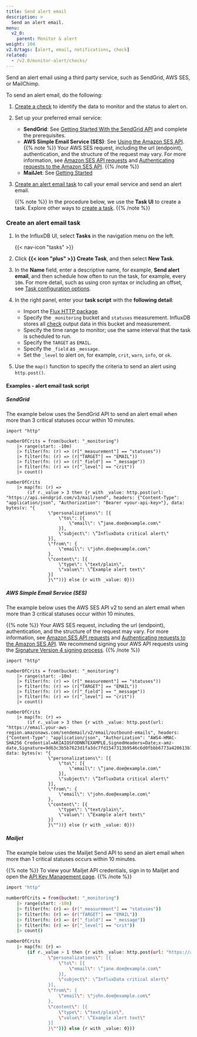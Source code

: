 ```yaml
---
title: Send alert email
description: >
  Send an alert email.
menu:
  v2_0:
    parent: Monitor & alert
weight: 104
v2.0/tags: [alert, email, notifications, check]
related:
  - /v2.0/monitor-alert/checks/
---
```


Send an alert email using a third party service, such as SendGrid, AWS SES, or MailChimp.

To send an alert email, do the following:

1. [Create a check](/v2.0/monitor-alert/checks/create/#create-a-check-in-the-influxdb-ui) to identify the data to monitor and the status to alert on.
2. Set up your preferred email service:
   - **SendGrid**: See [Getting Started With the SendGrid API](https://sendgrid.com/docs/API_Reference/api_getting_started.html) and complete the prerequisites.
   - **AWS Simple Email Service (SES)**: See [Using the Amazon SES API](https://docs.aws.amazon.com/ses/latest/DeveloperGuide/send-email.html). {{% note %}} Your AWS SES request, including the url (endpoint), authentication, and the structure of the request may vary. For more information, see [Amazon SES API requests](https://docs.aws.amazon.com/ses/latest/DeveloperGuide/using-ses-api-requests.html) and [Authenticating requests to the Amazon SES API](https://docs.aws.amazon.com/ses/latest/DeveloperGuide/using-ses-api-authentication.html).
{{% /note %}}
   - **MailJet**: See [Getting Started](https://dev.mailjet.com/email/guides/getting-started/)
3. [Create an alert email task](#create-an-alert-email-task) to call your email service and send an alert email.

    {{% note %}} In the procedure below, we use the **Task UI** to create a task. Explore other ways to [create a task](/v2.0/process-data/manage-tasks/create-task/).
    {{% /note %}}

### Create an alert email task

1. In the InfluxDB UI, select **Tasks** in the navigation menu on the left.

    {{< nav-icon "tasks" >}}

2. Click **{{< icon "plus" >}} Create Task**, and then select **New Task**.
3. In the **Name** field, enter a descriptive name, for example, **Send alert email**, and then schedule how often to run the task, for example, every `10m`. For more detail, such as using cron syntax or including an offset, see [Task configuration options](/v2.0/process-data/task-options/).

4. In the right panel, enter your **task script** with the **following detail**:
   - Import the [Flux HTTP package](/v2.0/reference/flux/stdlib/http/).
   - Specify the `_monitoring` bucket and `statuses` measurement. InfluxDB stores all [check](/v2.0/reference/glossary/#check) output data in this bucket and measurement.
   - Specify the time range to monitor; use the same interval that the task is scheduled to run.
   - Specify the `TARGET` as `EMAIL`.
   - Specify the `_field` as `_message`.
   - Set the `_level` to alert on, for example, `crit`, `warn`, `info`, or `ok`.

5. Use the `map()` function to specify the criteria to send an alert using `http.post()`.

#### Examples - alert email task script

##### SendGrid

The example below uses the SendGrid API to send an alert email when more than 3 critical statuses occur within 10 minutes.

```
import "http"

numberOfCrits = from(bucket: "_monitoring")
	|> range(start: -10m)
	|> filter(fn: (r) => (r["_measurement"] == "statuses"))
	|> filter(fn: (r) => (r["TARGET"] == "EMAIL"))
	|> filter(fn: (r) => (r["_field"] == "_message"))
	|> filter(fn: (r) => (r["_level"] == "crit"))
	|> count()

numberOfCrits
	|> map(fn: (r) =>
		(if r._value > 3 then {r with _value: http.post(url: "https://api.sendgrid.com/v3/mail/send", headers: {"Content-Type": "application/json", "Authorization": "Bearer <your-api-key>"}, data: bytes(v: "{
                \"personalizations\": [{
                    \"to\": [{
                        \"email\": \”jane.doe@example.com\"
                    }],
                    \"subject\": \”InfluxData critical alert\"
                }],
                \"from\": {
                    \"email\": \"john.doe@example.com\"
                },
                \"content\": [{
                    \"type\": \"text/plain\",
                    \"value\": \”Example alert text\"
                }]
                }\""))} else {r with _value: 0}))
```

##### AWS Simple Email Service (SES)

The example below uses the AWS SES API v2 to send an alert email when more than 3 critical statuses occur within 10 minutes.

{{% note %}} Your AWS SES request, including the url (endpoint), authentication, and the structure of the request may vary. For more information, see [Amazon SES API requests](https://docs.aws.amazon.com/ses/latest/DeveloperGuide/using-ses-api-requests.html) and [Authenticating requests to the Amazon SES API](https://docs.aws.amazon.com/ses/latest/DeveloperGuide/using-ses-api-authentication.html). We recommend signing your AWS API requests using the [Signature Version 4 signing process](https://docs.aws.amazon.com/general/latest/gr/signing_aws_api_requests.html).
{{% /note %}}

```
import "http"

numberOfCrits = from(bucket: "_monitoring")
	|> range(start: -10m)
	|> filter(fn: (r) => (r["_measurement"] == "statuses"))
	|> filter(fn: (r) => (r["TARGET"] == "EMAIL"))
	|> filter(fn: (r) => (r["_field"] == "_message"))
	|> filter(fn: (r) => (r["_level"] == "crit"))
	|> count()

numberOfCrits
	|> map(fn: (r) =>
		(if r._value > 3 then {r with _value: http.post(url: "https://email.your-aws-region.amazonaws.com/sendemail/v2/email/outbound-emails", headers: {"Content-Type": "application/json", "Authorization": "AWS4-HMAC-SHA256 Credential=AKIAIOSFODNN7EXAMPLE,SignedHeaders=Date;x-amz-date,Signature=9d63c3b5b7623d1fa3dc7fd1547313b9546c6d0fbbb6773a420613b7EXAMPLE"}, data: bytes(v: "{
                \"personalizations\": [{
                    \"to\": [{
                        \"email\": \”jane.doe@example.com\"
                    }],
                    \"subject\": \”InfluxData critical alert\"
                }],
                \"from\": {
                    \"email\": \"john.doe@example.com\"
                },
                \"content\": [{
                    \"type\": \"text/plain\",
                    \"value\": \”Example alert text\"
                }]
                }\""))} else {r with _value: 0}))
```

##### Mailjet

The example below uses the Mailjet Send API to send an alert email when more than 1 critical statuses occurs within 10 minutes.

{{% note %}} To view your Mailjet API credentials, sign in to Mailjet and open the [API Key Management page](https://app.mailjet.com/account/api_keys).
{{% /note %}}

```sh
import "http"

numberOfCrits = from(bucket: "_monitoring")
	|> range(start: -10m)
	|> filter(fn: (r) => (r["_measurement"] == "statuses"))
	|> filter(fn: (r) => (r["TARGET"] == "EMAIL"))
	|> filter(fn: (r) => (r["_field"] == "_message"))
	|> filter(fn: (r) => (r["_level"] == "crit"))
	|> count()

numberOfCrits
	|> map(fn: (r) =>
		(if r._value > 1 then {r with _value: http.post(url: "https://api.mailjet.com/v3.1/send", headers: {"Content-type": "application/json", Authorization: "Basic <your-api-key>:<your-secret-key"}, data: bytes(v: "{
                \"personalizations\": [{
                    \"to\": [{
                        \"email\": \”jane.doe@example.com\"
                    }],
                    \"subject\": \”InfluxData critical alert\"
                }],
                \"from\": {
                    \"email\": \"john.doe@example.com\"
                },
                \"content\": [{
                    \"type\": \"text/plain\",
                    \"value\": \”Example alert text\"
                }]
                }\""))} else {r with _value: 0}))
```
